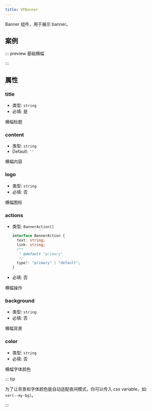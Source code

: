 ```yaml
---
title: VPBanner
---
```


Banner 组件，用于展示 banner。

<!-- more -->

## 案例

<!-- #region demo -->

::: preview 基础横幅

<VPBanner
  title="Mr.Hope"
  content="Where there is light, there is hope"
  logo="https://mister-hope.com/logo.svg"
  :actions='[
    {
      text: "访问",
      link:"https://mister-hope.com",
    },
    {
      text: "仓库",
      link: "https://github/Mister-Hope/Mister-Hope.github.io",
      type: "default",
    },
  ]'
/>

:::

<!-- #endregion demo -->

## 属性

### title

- 类型: `string`
- 必填: 是

横幅标题

### content

- 类型: `string`
- Default: `''`

横幅内容

### logo

- 类型: `string`
- 必填: 否

横幅图标

### actions

- 类型: `BannerAction[]`

  ```ts
  interface BannerAction {
    text: string;
    link: string;
    /**
     * @default "primary"
     */
    type?: "primary" | "default";
  }
  ```

- 必填: 否

横幅操作

### background

- 类型: `string`
- 必填: 否

横幅背景

### color

- 类型: `string`
- 必填: 否

横幅字体颜色

::: tip

为了让背景和字体颜色能自动适配夜间模式，你可以传入 css variable，如: `var(--my-bg)`。

:::
